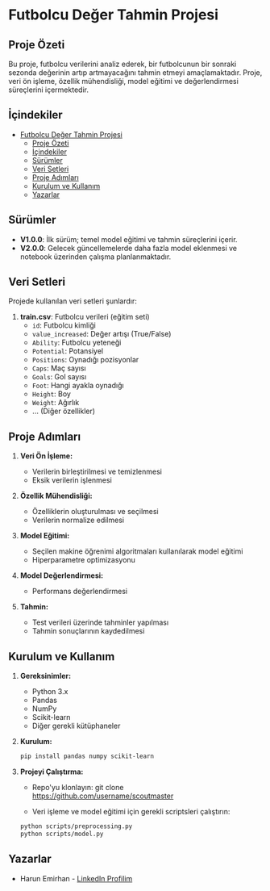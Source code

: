 # Futbolcu Değer Tahmin Projesi

## Proje Özeti
Bu proje, futbolcu verilerini analiz ederek, bir futbolcunun bir sonraki sezonda değerinin artıp artmayacağını tahmin etmeyi amaçlamaktadır. Proje, veri ön işleme, özellik mühendisliği, model eğitimi ve değerlendirmesi süreçlerini içermektedir.

## İçindekiler
- [Futbolcu Değer Tahmin Projesi](#futbolcu-değer-tahmin-projesi)
  - [Proje Özeti](#proje-özeti)
  - [İçindekiler](#i̇çindekiler)
  - [Sürümler](#sürümler)
  - [Veri Setleri](#veri-setleri)
  - [Proje Adımları](#proje-adımları)
  - [Kurulum ve Kullanım](#kurulum-ve-kullanım)
  - [Yazarlar](#yazarlar)

## Sürümler
- **V1.0.0**: İlk sürüm; temel model eğitimi ve tahmin süreçlerini içerir.
- **V2.0.0**: Gelecek güncellemelerde daha fazla model eklenmesi ve notebook üzerinden çalışma planlanmaktadır.

## Veri Setleri
Projede kullanılan veri setleri şunlardır:

1. **train.csv**: Futbolcu verileri (eğitim seti)
   - `id`: Futbolcu kimliği
   - `value_increased`: Değer artışı (True/False)
   - `Ability`: Futbolcu yeteneği
   - `Potential`: Potansiyel
   - `Positions`: Oynadığı pozisyonlar
   - `Caps`: Maç sayısı
   - `Goals`: Gol sayısı
   - `Foot`: Hangi ayakla oynadığı
   - `Height`: Boy
   - `Weight`: Ağırlık
   - ... (Diğer özellikler)

## Proje Adımları

1. **Veri Ön İşleme:**
   - Verilerin birleştirilmesi ve temizlenmesi
   - Eksik verilerin işlenmesi

2. **Özellik Mühendisliği:**
   - Özelliklerin oluşturulması ve seçilmesi
   - Verilerin normalize edilmesi

3. **Model Eğitimi:**
   - Seçilen makine öğrenimi algoritmaları kullanılarak model eğitimi
   - Hiperparametre optimizasyonu

4. **Model Değerlendirmesi:**
   - Performans değerlendirmesi

5. **Tahmin:**
   - Test verileri üzerinde tahminler yapılması
   - Tahmin sonuçlarının kaydedilmesi

## Kurulum ve Kullanım

1. **Gereksinimler:**
   - Python 3.x
   - Pandas
   - NumPy
   - Scikit-learn
   - Diğer gerekli kütüphaneler

2. **Kurulum:**
   ```bash
   pip install pandas numpy scikit-learn

3. **Projeyi Çalıştırma:**
    - Repo'yu klonlayın:
    git clone https://github.com/username/scoutmaster

    - Veri işleme ve model eğitimi için gerekli scriptsleri çalıştırın:

    ```bash
    python scripts/preprocessing.py
    python scripts/model.py
    ```
## Yazarlar

- Harun Emirhan - [LinkedIn Profilim](https://www.linkedin.com/in/harun-emirhan-bostanci-24144726b/)
